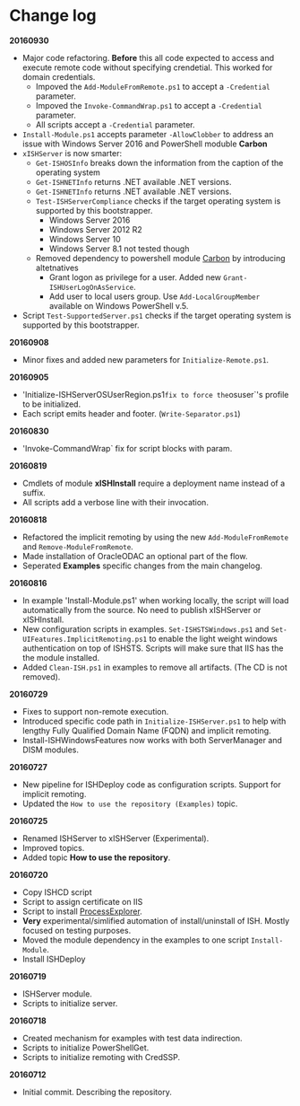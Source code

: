 # Change log

**20160930**

- Major code refactoring. **Before** this all code expected to access and execute remote code without specifying crendetial. This worked for domain credentials. 
  - Impoved the `Add-ModuleFromRemote.ps1` to accept a `-Credential` parameter. 
  - Impoved the `Invoke-CommandWrap.ps1` to accept a `-Credential` parameter. 
  - All scripts accept a `-Credential` parameter.
- `Install-Module.ps1` accepts parameter `-AllowClobber` to address an issue with Windows Server 2016 and PowerShell moduble **Carbon**
- `xISHServer` is now smarter:
  - `Get-ISHOSInfo` breaks down the information from the caption of the operating system
  - `Get-ISHNETInfo` returns .NET available .NET versions.
  - `Get-ISHNETInfo` returns .NET available .NET versions.
  - `Test-ISHServerCompliance` checks if the target operating system is supported by this bootstrapper.
    - Windows Server 2016
    - Windows Server 2012 R2
    - Windows Server 10
    - Windows Server 8.1 not tested though
  - Removed dependency to powershell module [Carbon](https://www.powershellgallery.com/packages/Carbon/2.3.0) by introducing altetnatives
    - Grant logon as privilege for a user. Added new `Grant-ISHUserLogOnAsService`.
    - Add user to local users group. Use `Add-LocalGroupMember` available on Windows PowerShell v.5.
- Script `Test-SupportedServer.ps1` checks if the target operating system is supported by this bootstrapper.

**20160908**

- Minor fixes and added new parameters for `Initialize-Remote.ps1`.

**20160905**

- 'Initialize-ISHServerOSUserRegion.ps1` fix to force the `osuser`'s profile to be initialized.
- Each script emits header and footer. (`Write-Separator.ps1`)

**20160830**

- 'Invoke-CommandWrap` fix for script blocks with param.

**20160819**

- Cmdlets of module **xISHInstall** require a deployment name instead of a suffix.
- All scripts add a verbose line with their invocation.

**20160818**

- Refactored the implicit remoting by using the new `Add-ModuleFromRemote` and `Remove-ModuleFromRemote`.
- Made installation of OracleODAC an optional part of the flow.
- Seperated **Examples** specific changes from the main changelog.  

**20160816**

- In example 'Install-Module.ps1' when working locally, the script will load automatically from the source. No need to publish xISHServer or xISHInstall.
- New configuration scripts in examples. `Set-ISHSTSWindows.ps1` and `Set-UIFeatures.ImplicitRemoting.ps1` to enable the light weight windows authentication on top of ISHSTS. Scripts will make sure that IIS has the the module installed.
- Added `Clean-ISH.ps1` in examples to remove all artifacts. (The CD is not removed).

**20160729**

- Fixes to support non-remote execution.
- Introduced specific code path in `Initialize-ISHServer.ps1` to help with lengthy Fully Qualified Domain Name (FQDN) and implicit remoting.
- Install-ISHWindowsFeatures now works with both ServerManager and DISM modules. 

**20160727**

- New pipeline for ISHDeploy code as configuration scripts. Support for implicit remoting.
- Updated the `How to use the repository (Examples)` topic.

**20160725**

- Renamed ISHServer to xISHServer (Experimental).
- Improved topics.
- Added topic **How to use the repository**.

**20160720**

- Copy ISHCD script
- Script to assign certificate on IIS
- Script to install [ProcessExplorer](https://technet.microsoft.com/en-us/sysinternals/processexplorer.aspx).
- **Very** experimental/simlified automation of install/uninstall of ISH. Mostly focused on testing purposes.
- Moved the module dependency in the examples to one script `Install-Module`.
- Install ISHDeploy

**20160719**

- ISHServer module.
- Scripts to initialize server.

**20160718**

- Created mechanism for examples with test data indirection.
- Scripts to initialize PowerShellGet.
- Scripts to initialize remoting with CredSSP.

**20160712**

- Initial commit. Describing the repository.